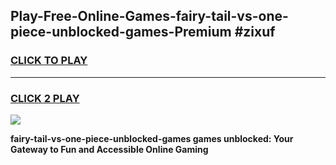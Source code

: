 
## Play-Free-Online-Games-fairy-tail-vs-one-piece-unblocked-games-Premium #zixuf
<h3>
<a href="https://premium.freeplayer.one?title=fairy-tail-vs-one-piece-unblocked-games&ref=8M">CLICK TO PLAY</a></h3>
<hr>

<h3>
<a href="https://premium.freeplayer.one?title=fairy-tail-vs-one-piece-unblocked-games&ref=8M">CLICK 2 PLAY</a>
  
</h3>

<a href="https://premium.freeplayer.one?title=fairy-tail-vs-one-piece-unblocked-games&ref=8M"><img src="https://clearcache.store/games.png"></a>


**fairy-tail-vs-one-piece-unblocked-games games unblocked: Your Gateway to Fun and Accessible Online Gaming**
